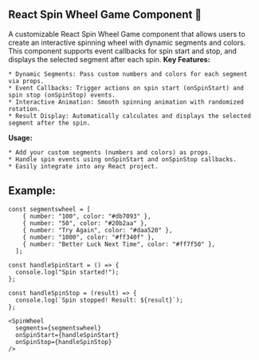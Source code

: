 ## React Spin Wheel Game Component 🎡

A customizable React Spin Wheel Game component that allows users to create an interactive spinning wheel with dynamic segments and colors. This component supports event callbacks for spin start and stop, and displays the selected segment after each spin.
**Key Features:**

    * Dynamic Segments: Pass custom numbers and colors for each segment via props.
    * Event Callbacks: Trigger actions on spin start (onSpinStart) and spin stop (onSpinStop) events.
    * Interactive Animation: Smooth spinning animation with randomized rotation.
    * Result Display: Automatically calculates and displays the selected segment after the spin.

**Usage:**

    * Add your custom segments (numbers and colors) as props.
    * Handle spin events using onSpinStart and onSpinStop callbacks.
    * Easily integrate into any React project.
    
## Example:
```
const segmentswheel = [
    { number: "100", color: "#db7093" },
    { number: "50", color: "#20b2aa" },
    { number: "Try Again", color: "#daa520" },
    { number: "1000", color: "#ff340f" },
    { number: "Better Luck Next Time", color: "#ff7f50" },
  ];
  
const handleSpinStart = () => {
  console.log("Spin started!");
};

const handleSpinStop = (result) => {
  console.log(`Spin stopped! Result: ${result}`);
};
```

```
<SpinWheel
  segments={segmentswheel}
  onSpinStart={handleSpinStart}
  onSpinStop={handleSpinStop}
/>
```
